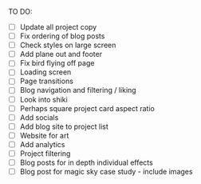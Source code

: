 TO DO:

- [ ] Update all project copy
- [ ] Fix ordering of blog posts
- [ ] Check styles on large screen
- [ ] Add plane out and footer
- [ ] Fix bird flying off page
- [ ] Loading screen
- [ ] Page transitions
- [ ] Blog navigation and filtering / liking 
- [ ] Look into shiki
- [ ] Perhaps square project card aspect ratio
- [ ] Add socials
- [ ] Add blog site to project list
- [ ] Website for art
- [ ] Add analytics
- [ ] Project filtering
- [ ] Blog posts for in depth individual effects
- [ ] Blog post for magic sky case study - include images 